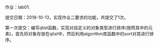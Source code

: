 作业：lab01.

提交日期：2018-10-13，实现作业二要求的功能，共提交了1次。

第一次提交：编写qlist函数，实现对自定义的对象类型进行排序(按照其中的元素)，首先将对象存放在qlist中，然后利用algorithm库函数中的sort对其进行排序。

